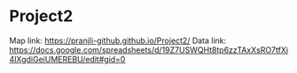 # Project2
Map link: https://pranjli-github.github.io/Project2/
Data link: https://docs.google.com/spreadsheets/d/19Z7USWQHt8tp6zzTAxXsRO7tfXi4IXgdiGeiUMEREBU/edit#gid=0
